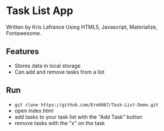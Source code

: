 # Task List App

Written by Kris Lafrance
Using HTML5, Javascript, Materialize, Fontawesome.

## Features

* Stores data in local storage
* Can add and remove tasks from a list

## Run

* `git clone https://github.com/Ero6067/Task-List-Demo.git`
* open index.html
* add tasks to your task list with the "Add Task" button
* remove tasks with the "x" on the task
